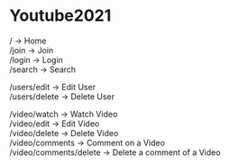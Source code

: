 # Youtube2021


/ -> Home  
/join -> Join  
/login -> Login  
/search -> Search  

/users/edit -> Edit User  
/users/delete -> Delete User

/video/watch -> Watch Video  
/video/edit -> Edit Video  
/video/delete -> Delete Video  
/video/comments -> Comment on a Video  
/video/comments/delete -> Delete a comment of a Video
